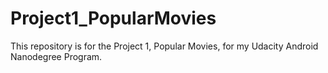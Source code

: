 # Project1_PopularMovies
This repository is for the Project 1, Popular Movies, for my Udacity Android Nanodegree Program.

